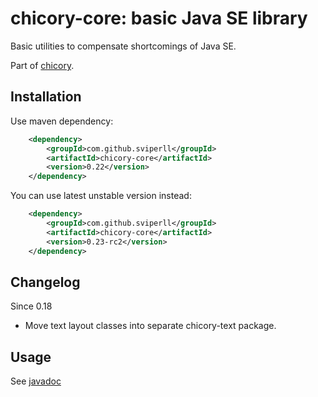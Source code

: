 chicory-core: basic Java SE library
=====================================

Basic utilities to compensate shortcomings of Java SE.

Part of [chicory](https://github.com/sviperll/chicory).

Installation
------------

Use maven dependency:

```xml
    <dependency>
        <groupId>com.github.sviperll</groupId>
        <artifactId>chicory-core</artifactId>
        <version>0.22</version>
    </dependency>
```

You can use latest unstable version instead:

```xml
    <dependency>
        <groupId>com.github.sviperll</groupId>
        <artifactId>chicory-core</artifactId>
        <version>0.23-rc2</version>
    </dependency>
```

Changelog
---------

Since 0.18

 * Move text layout classes into separate chicory-text package.


Usage
-----

See [javadoc](http://sviperll.github.io/chicory/chicory-core/apidocs/index.html)
